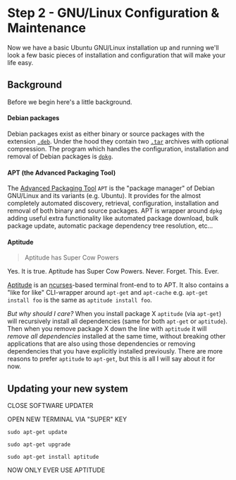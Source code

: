 # Step 2 - GNU/Linux Configuration & Maintenance

Now we have a basic Ubuntu GNU/Linux installation up and running we'll look a few basic pieces of installation and configuration that will make your life easy.

## Background

Before we begin here's a little background.

#### Debian packages

Debian packages exist as either binary or source packages with the extension [`.deb`](https://en.wikipedia.org/wiki/Deb_(file_format)). Under the hood they contain two [`.tar`](https://en.wikipedia.org/wiki/Tar_(computing)) archives with optional compression. The program which handles the configuration, installation and removal of Debian packages is [`dpkg`](https://en.wikipedia.org/wiki/Dpkg).

#### APT (the Advanced Packaging Tool)

The [Advanced Packaging Tool](https://en.wikipedia.org/wiki/Advanced_Packaging_Tool) `APT` is the "package manager" of Debian GNU/Linux and its variants (e.g. Ubuntu). It provides for the almost completely automated discovery, retrieval, configuration, installation and removal of both binary and source packages. APT is wrapper around `dpkg` adding useful extra functionality like automated package download, bulk package update, automatic package dependency tree resolution, etc...

#### Aptitude

> Aptitude has Super Cow Powers

Yes. It is true. Aptitude has Super Cow Powers. Never. Forget. This. Ever.

[Aptitude](https://wiki.debian.org/Aptitude) is an [ncurses](https://en.wikipedia.org/wiki/Ncurses)-based terminal front-end to to APT. It also contains a "like for like" CLI-wrapper around `apt-get` and `apt-cache` e.g. `apt-get install foo` is the same as `aptitude install foo`.

_But why should I care?_ When you install package X `aptitude` (via `apt-get`) will recursively install all dependencies (same for both `apt-get` or `aptitude`). Then when you remove package X down the line with `aptitude` it will _remove all dependencies_ installed at the same time, without breaking other applications that are also using those dependencies or removing dependencies that you have explicitly installed previously. There are more reasons to prefer `aptitude` to `apt-get`, but this is all I will say about it for now.

## Updating your new system

CLOSE SOFTWARE UPDATER

OPEN NEW TERMINAL VIA "SUPER" KEY

`sudo apt-get update`

`sudo apt-get upgrade`

`sudo apt-get install aptitude`

NOW ONLY EVER USE APTITUDE











